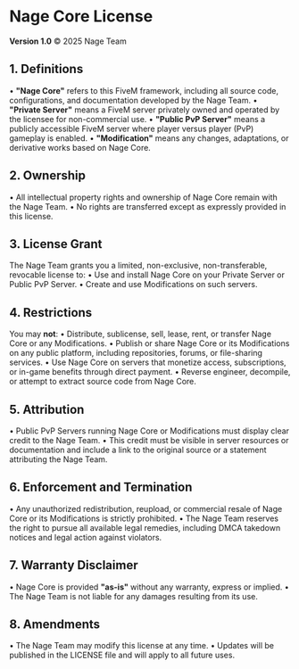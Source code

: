 # Nage Core License

**Version 1.0**
© 2025 Nage Team


## 1. Definitions

• **"Nage Core"** refers to this FiveM framework, including all source code, configurations, and documentation developed by the Nage Team.
• **"Private Server"** means a FiveM server privately owned and operated by the licensee for non-commercial use.
• **"Public PvP Server"** means a publicly accessible FiveM server where player versus player (PvP) gameplay is enabled.
• **"Modification"** means any changes, adaptations, or derivative works based on Nage Core.


## 2. Ownership

• All intellectual property rights and ownership of Nage Core remain with the Nage Team.
• No rights are transferred except as expressly provided in this license.


## 3. License Grant

The Nage Team grants you a limited, non-exclusive, non-transferable, revocable license to:
• Use and install Nage Core on your Private Server or Public PvP Server.
• Create and use Modifications on such servers.


## 4. Restrictions

You may **not**:
• Distribute, sublicense, sell, lease, rent, or transfer Nage Core or any Modifications.
• Publish or share Nage Core or its Modifications on any public platform, including repositories, forums, or file-sharing services.
• Use Nage Core on servers that monetize access, subscriptions, or in-game benefits through direct payment.
• Reverse engineer, decompile, or attempt to extract source code from Nage Core.


## 5. Attribution

• Public PvP Servers running Nage Core or Modifications must display clear credit to the Nage Team.
• This credit must be visible in server resources or documentation and include a link to the original source or a statement attributing the Nage Team.


## 6. Enforcement and Termination

• Any unauthorized redistribution, reupload, or commercial resale of Nage Core or its Modifications is strictly prohibited.
• The Nage Team reserves the right to pursue all available legal remedies, including DMCA takedown notices and legal action against violators.


## 7. Warranty Disclaimer

• Nage Core is provided **"as-is"** without any warranty, express or implied.
• The Nage Team is not liable for any damages resulting from its use.


## 8. Amendments

• The Nage Team may modify this license at any time.
• Updates will be published in the LICENSE file and will apply to all future uses.